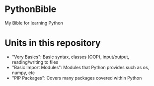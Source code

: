# PythonBible
My Bible for learning Python

# Units in this repository
- "Very Basics": Basic syntax, classes (OOP), input/output, reading/writing to files
- "Basic Import Modules": Modules that Python provides such as os, numpy, etc
- "PIP Packages": Covers many packages covered within Python
